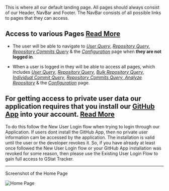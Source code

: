 This is where all our default landing page.
All pages should always consist of our Header, NavBar and Footer. The NavBar consists of all possible links to pages that they can access.

## Access to various Pages [Read More](https://github.com/febkosq8/GStatTracker/wiki/Features#authentication-system)

- The user will be able to navigate to [_User Query_](https://github.com/febkosq8/GStatTracker/wiki/User-Query), [_Repository Query_](https://github.com/febkosq8/GStatTracker/wiki/Repository-Query), [_Repository Commits Query_](https://github.com/febkosq8/GStatTracker/wiki/Repository-Commit-Query) & the [_Configuration_](https://github.com/febkosq8/GStatTracker/wiki/Configuration) page when **they are not logged in**.

- When a user is logged in they will be able to access all pages, which includes [_User Query_](https://github.com/febkosq8/GStatTracker/wiki/User-Query), [_Repository Query_](https://github.com/febkosq8/GStatTracker/wiki/Repository-Query), [_Bulk Repository Query_](https://github.com/febkosq8/GStatTracker/wiki/Bulk-Repository-Query),[ _Individual Commit Query_](https://github.com/febkosq8/GStatTracker/wiki/Individual-Commit-Query), [_Repository Commits Query_](https://github.com/febkosq8/GStatTracker/wiki/Repository-Commit-Query),[ _Analyze Repository_](https://github.com/febkosq8/GStatTracker/wiki/Analyze-Repository) & the [_Configuration_](https://github.com/febkosq8/GStatTracker/wiki/Configuration) page.

## **For getting access to private user data our application requires that you install our [GitHub App](https://github.com/apps/gstat-tracker) into your account.** [Read More](https://github.com/febkosq8/GStatTracker/wiki/Features#authentication-system)

To do this follow the New User Login flow when trying to login through our Application. If users dont install the GitHub App, then no private user information cam be accessed by the application. The installation is valid until the user or the developer revokes it. So, if you have already at least once followed the New User Login flow or your GitHub App installation was revoked for some reason, then please use the Existing User Login Flow to gain full access to GStat Tracker.

---

Screenshot of the Home Page

![Home Page](https://user-images.githubusercontent.com/33223665/189739985-9aab8545-e791-4e1e-8f0c-8629a5e68004.png)
